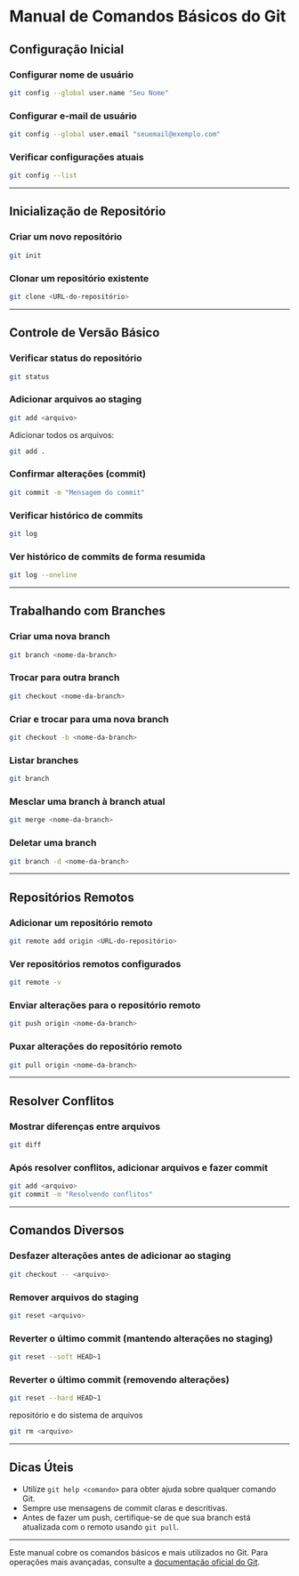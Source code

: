# Manual de Comandos Básicos do Git

## Configuração Inicial

### Configurar nome de usuário
```bash
git config --global user.name "Seu Nome"
```

### Configurar e-mail de usuário
```bash
git config --global user.email "seuemail@exemplo.com"
```

### Verificar configurações atuais
```bash
git config --list
```

---

## Inicialização de Repositório

### Criar um novo repositório
```bash
git init
```

### Clonar um repositório existente
```bash
git clone <URL-do-repositório>
```

---

## Controle de Versão Básico

### Verificar status do repositório
```bash
git status
```

### Adicionar arquivos ao staging
```bash
git add <arquivo>
```
Adicionar todos os arquivos:
```bash
git add .
```

### Confirmar alterações (commit)
```bash
git commit -m "Mensagem do commit"
```

### Verificar histórico de commits
```bash
git log
```

### Ver histórico de commits de forma resumida
```bash
git log --oneline
```

---

## Trabalhando com Branches

### Criar uma nova branch
```bash
git branch <nome-da-branch>
```

### Trocar para outra branch
```bash
git checkout <nome-da-branch>
```

### Criar e trocar para uma nova branch
```bash
git checkout -b <nome-da-branch>
```

### Listar branches
```bash
git branch
```

### Mesclar uma branch à branch atual
```bash
git merge <nome-da-branch>
```

### Deletar uma branch
```bash
git branch -d <nome-da-branch>
```

---

## Repositórios Remotos

### Adicionar um repositório remoto
```bash
git remote add origin <URL-do-repositório>
```

### Ver repositórios remotos configurados
```bash
git remote -v
```

### Enviar alterações para o repositório remoto
```bash
git push origin <nome-da-branch>
```

### Puxar alterações do repositório remoto
```bash
git pull origin <nome-da-branch>
```

---

## Resolver Conflitos

### Mostrar diferenças entre arquivos
```bash
git diff
```

### Após resolver conflitos, adicionar arquivos e fazer commit
```bash
git add <arquivo>
git commit -m "Resolvendo conflitos"
```

---

## Comandos Diversos

### Desfazer alterações antes de adicionar ao staging
```bash
git checkout -- <arquivo>
```

### Remover arquivos do staging
```bash
git reset <arquivo>
```

### Reverter o último commit (mantendo alterações no staging)
```bash
git reset --soft HEAD~1
```

### Reverter o último commit (removendo alterações)
```bash
git reset --hard HEAD~1
```
repositório e do sistema de arquivos
```bash
git rm <arquivo>
```

---

## Dicas Úteis

- Utilize `git help <comando>` para obter ajuda sobre qualquer comando Git.
- Sempre use mensagens de commit claras e descritivas.
- Antes de fazer um push, certifique-se de que sua branch está atualizada com o remoto usando `git pull`.

---

Este manual cobre os comandos básicos e mais utilizados no Git. Para operações mais avançadas, consulte a [documentação oficial do Git](https://git-scm.com/doc).